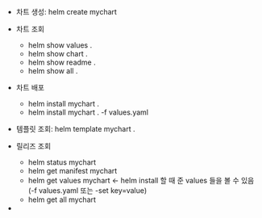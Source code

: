 - 차트 생성: helm create mychart


- 차트 조회
  - helm show values .
  - helm show chart .
  - helm show readme .
  - helm show all .
- 차트 배포
  - helm install mychart .
  - helm install mychart . -f values.yaml
- 템플릿 조회: helm template mychart .
- 릴리즈 조회
  - helm status mychart
  - helm get manifest mychart
  - helm get values mychart <- helm install 할 때 준 values 들을 볼 수 있음 (-f values.yaml 또는 -set key=value)
  - helm get all mychart
- 
  